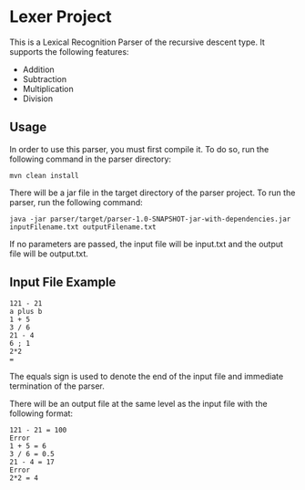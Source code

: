 # Lexer Project

This is a Lexical Recognition Parser of the recursive descent type. It supports the following features:

- Addition
- Subtraction
- Multiplication
- Division

## Usage

In order to use this parser, you must first compile it. To do so, run the following command in the parser directory:

```
mvn clean install
```

There will be a jar file in the target directory of the parser project. To run the parser, run the following command:

```
java -jar parser/target/parser-1.0-SNAPSHOT-jar-with-dependencies.jar inputFilename.txt outputFilename.txt
```

If no parameters are passed, the input file will be input.txt and the output file will be output.txt.

## Input File Example
```
121 - 21
a plus b
1 + 5
3 / 6
21 - 4
6 ; 1
2*2
=
```

The equals sign is used to denote the end of the input file and immediate termination of the parser.

There will be an output file at the same level as the input file with the following format:

```
121 - 21 = 100
Error
1 + 5 = 6
3 / 6 = 0.5
21 - 4 = 17
Error
2*2 = 4
```
